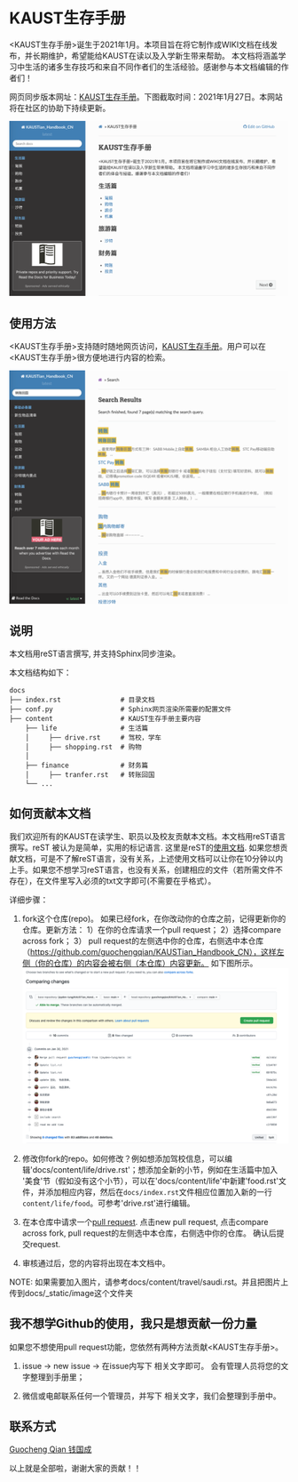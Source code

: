 # KAUST生存手册
<KAUST生存手册>诞生于2021年1月。本项目旨在将它制作成WIKI文档在线发布，并长期维护，希望能给KAUST在读以及入学新生带来帮助。 本文档将涵盖学习中生活的诸多生存技巧和来自不同作者们的生活经验。感谢参与本文档编辑的作者们！

网页同步版本网址：[KAUST生存手册](https://kaustian-handbook-cn.readthedocs.io/en/latest/)。下图截取时间：2021年1月27日。本网站将在社区的协助下持续更新。 

![KAUST生存手册网页](docs/_static/image/website.png)

## 使用方法
<KAUST生存手册>支持随时随地网页访问，[KAUST生存手册](https://kaustian-handbook-cn.readthedocs.io/en/latest/)。用户可以在<KAUST生存手册>很方便地进行内容的检索。 

![KAUST生存手册检索](docs/_static/image/search.png)


## 说明
本文档用reST语言撰写, 并支持Sphinx同步渲染。 

本文档结构如下：

    docs
    ├── index.rst               # 目录文档
    ├── conf.py                 # Sphinx网页渲染所需要的配置文件
    ├── content                 # KAUST生存手册主要内容
        ├── life                # 生活篇
        │     ├── drive.rst     # 驾校，学车
        │     ├── shopping.rst  # 购物
        │
        ├── finance             # 财务篇
        │     ├── tranfer.rst   # 转账回国
        └── ...

    
## 如何贡献本文档
我们欢迎所有的KAUST在读学生、职员以及校友贡献本文档。本文档用reST语言撰写。reST 被认为是简单，实用的标记语言. 这里是reST的[使用文档](https://zh-sphinx-doc.readthedocs.io/en/latest/rest.html). 如果您想贡献文档，可是不了解reST语言，没有关系，上述使用文档可以让你在10分钟以内上手。如果您不想学习reST语言，也没有关系，创建相应的文件（若所需文件不存在），在文件里写入必须的txt文字即可(不需要在乎格式）。  

详细步骤：

1. fork这个仓库(repo)。 如果已经fork，在你改动你的仓库之前，记得更新你的仓库。更新方法： 1）在你的仓库请求一个pull request； 2）选择compare across fork； 3） pull request的左侧选中你的仓库，右侧选中本仓库（https://github.com/guochengqian/KAUSTian_Handbook_CN），这样左侧（你的仓库）的内容会被右侧（本仓库）内容更新。 如下图所示。
![更新你的本地仓库](docs/_static/image/compare_change.png)

2. 修改你fork的repo。如何修改？例如想添加驾校信息，可以编辑'docs/content/life/drive.rst'；想添加全新的小节，例如在生活篇中加入 '美食'节（假如没有这个小节），可以在'docs/content/life'中新建'food.rst'文件，并添加相应内容，然后在`docs/index.rst`文件相应位置加入新的一行`content/life/food`。可参考'drive.rst'进行编辑。  

3. 在本仓库中请求一个[pull request](https://github.com/guochengqian/KAUSTian_Handbook_CN/pulls). 点击new pull request, 点击compare across fork, pull request的左侧选中本仓库，右侧选中你的仓库。 确认后提交request. 

4. 审核通过后，您的内容将出现在本文档中。


NOTE: 如果需要加入图片，请参考docs/content/travel/saudi.rst。并且把图片上传到docs/_static/image这个文件夹


## 我不想学Github的使用，我只是想贡献一份力量
如果您不想使用pull request功能，您依然有两种方法贡献<KAUST生存手册>。

1. issue -> new issue -> 在issue内写下 相关文字即可。 会有管理人员将您的文字整理到手册里； 

2. 微信或电邮联系任何一个管理员，并写下 相关文字，我们会整理到手册中。 


## 联系方式
[Guocheng Qian 钱国成](mailto:guocheng.qian@kaust.edu.sa)  


以上就是全部啦，谢谢大家的贡献！！



